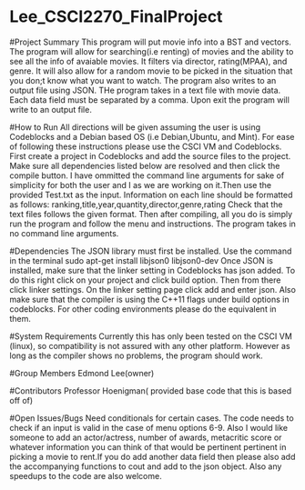 # Lee_CSCI2270_FinalProject

#Project Summary
  This program will put movie info into a BST and vectors. The program will allow for searching(i.e renting) of movies and the ability to see all the info of avaiable movies. It filters via director, rating(MPAA), and genre. It will also allow for a random movie to be picked in the situation that you don;t know what you want to watch. The program also writes to an output file using JSON. THe program takes in a text file with movie data. Each data field must be separated by a comma. Upon exit the program will write to an output file.
  
#How to Run
All directions will be given assuming the user is using Codeblocks and a Debian based OS (i.e Debian,Ubuntu, and Mint). For ease of following these instructions please use the CSCI VM and Codeblocks.
First create a project in Codeblocks and add the source files to the project. Make sure all dependencies listed below are resolved and then click the compile button. I have ommitted the command line arguments for sake of simplicity for both the user and I as we are working on it.Then use the provided Test.txt as the input. Information on each line should be formatted as follows:
ranking,title,year,quantity,director,genre,rating
Check that the text files follows the given format. Then after compiling, all you do is simply run the program and follow the menu and instructions. The program takes in no command line arguments.

#Dependencies
The JSON library must first be installed. Use the command in the terminal
sudo apt-get install libjson0 libjson0-dev
Once JSON is installed, make sure that the linker setting in Codeblocks has json added. To do this right click on your project and click build option. Then from there click linker settings. On the linker setting page click add and enter json. Also make sure that the compiler is using the C++11 flags under build options in codeblocks. For other coding environments please do the equivalent in them.

#System	Requirements
Currently this has only been tested on the CSCI VM (linux), so compatibility is not assured with any other platform. However as long as the compiler shows no problems, the program should work.

#Group Members
Edmond Lee(owner)

#Contributors
Professor Hoenigman( provided base code that this is based off of)

#Open Issues/Bugs
Need conditionals for certain cases. The code needs to check if an input is valid in the case of menu options 6-9. Also I would like someone to add an actor/actress, number of awards, metacritic score or whatever information you can think of that would be pertinent pertinent in picking a movie to rent.If you do add another data field then please also add the accompanying functions to cout and add to the json object. Also any speedups to the code are also welcome.




